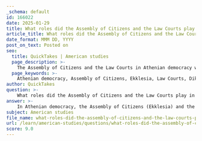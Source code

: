 ```yaml
---
_schema: default
id: 166022
date: 2025-01-29
title: What roles did the Assembly of Citizens and the Law Courts play in Athenian democracy?
article_title: What roles did the Assembly of Citizens and the Law Courts play in Athenian democracy?
date_format: MMM DD, YYYY
post_on_text: Posted on
seo:
  title: QuickTakes | American studies
  page_description: >-
    The Assembly of Citizens and the Law Courts in Athenian democracy were central to governance and justice, emphasizing direct participation, civic responsibility, and the will of the people.
  page_keywords: >-
    Athenian democracy, Assembly of Citizens, Ekklesia, Law Courts, Dikasteria, direct participation, civic responsibility, decision-making, governance, justice, public trials, majority voting, rule of law, civic engagement, democratic principles, citizen involvement
author: QuickTakes
question: >-
    What roles did the Assembly of Citizens and the Law Courts play in Athenian democracy?
answer: >-
    In Athenian democracy, the Assembly of Citizens (Ekklesia) and the Law Courts (Dikasteria) played pivotal roles in the governance and judicial processes of the city-state, reflecting the principles of direct democracy that characterized this system.\n\n### Assembly of Citizens (Ekklesia)\n\n1. **Function and Structure**: The Ekklesia was the principal decision-making body in Athenian democracy, where all eligible male citizens could gather to discuss and vote on important issues, including laws, policies, and matters of war and peace. Meetings were held on the Pnyx hill, which became the heart of Athenian political life.\n\n2. **Direct Participation**: Unlike modern representative systems, the Ekklesia allowed citizens to participate directly in governance. This direct involvement was a hallmark of Athenian democracy, emphasizing the idea that power resided with the people (demos).\n\n3. **Agenda Setting**: The Council of 500 (Boule) prepared the agenda for the Assembly, ensuring that relevant issues were brought forward for discussion. This council was composed of representatives from various tribes, selected by lot, which reinforced the democratic principle of equal participation.\n\n4. **Voting Mechanism**: Decisions in the Assembly were made through majority voting, and citizens could propose new laws or amendments. This process fostered civic engagement and accountability among the citizenry.\n\n### Law Courts (Dikasteria)\n\n1. **Judicial Role**: The Law Courts were essential for maintaining justice and upholding the rule of law in Athens. They allowed citizens to participate in the judicial process, serving as jurors in trials. This involvement was crucial for ensuring that the legal system reflected the will of the people.\n\n2. **Selection of Jurors**: Jurors were selected by lot using a device called the kleroterion, which ensured a random and fair selection process. This method aimed to prevent corruption and favoritism, reinforcing the democratic ethos.\n\n3. **Public Trials**: Trials were public events, and citizens could present their cases, argue, and vote on verdicts. This transparency was vital for fostering trust in the legal system and ensuring that justice was accessible to all citizens.\n\n4. **Civic Responsibility**: Serving as a juror was considered a civic duty, and it was one of the ways in which citizens could actively participate in the governance of their city. The courts thus played a significant role in promoting civic responsibility and engagement.\n\n### Conclusion\n\nTogether, the Assembly of Citizens and the Law Courts exemplified the core principles of Athenian democracy: direct participation, equality, and civic responsibility. They allowed citizens not only to shape the laws and policies of their city but also to engage in the judicial process, ensuring that the governance of Athens was a collective endeavor rooted in the active involvement of its citizens. This structure laid the foundation for democratic practices that would influence political thought and systems in the centuries to come.
subject: American studies
file_name: what-roles-did-the-assembly-of-citizens-and-the-law-courts-play-in-athenian-democracy.md
url: /learn/american-studies/questions/what-roles-did-the-assembly-of-citizens-and-the-law-courts-play-in-athenian-democracy
score: 9.0
---
```


&nbsp;